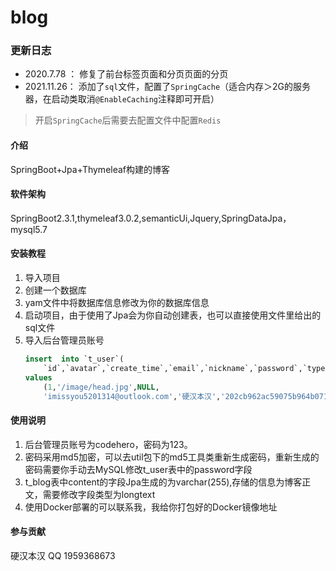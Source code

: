 # blog

### 更新日志
- 2020.7.78 ： 修复了前台标签页面和分页页面的分页
- 2021.11.26： 添加了`sql`文件，配置了`SpringCache`（适合内存＞2G的服务器，在启动类取消`@EnableCaching`注释即可开启）
> 开启`SpringCache`后需要去配置文件中配置`Redis`
#### 介绍
SpringBoot+Jpa+Thymeleaf构建的博客

#### 软件架构
SpringBoot2.3.1,thymeleaf3.0.2,semanticUi,Jquery,SpringDataJpa，mysql5.7

#### 安装教程

1. 导入项目
2. 创建一个数据库
3. yam文件中将数据库信息修改为你的数据库信息
4. 启动项目，由于使用了Jpa会为你自动创建表，也可以直接使用文件里给出的sql文件
5. 导入后台管理员账号
    ```sql
    insert  into `t_user`(
        `id`,`avatar`,`create_time`,`email`,`nickname`,`password`,`type`,`update_time`,`username`) 
    values 
        (1,'/image/head.jpg',NULL,
        'imissyou5201314@outlook.com','硬汉本汉','202cb962ac59075b964b07152d234b70',NULL,NULL,'codehero');

    ```

#### 使用说明

1. 后台管理员账号为codehero，密码为123。
2. 密码采用md5加密，可以去util包下的md5工具类重新生成密码，重新生成的密码需要你手动去MySQL修改t_user表中的password字段
3. t_blog表中content的字段Jpa生成的为varchar(255),存储的信息为博客正文，需要修改字段类型为longtext
4. 使用Docker部署的可以联系我，我给你打包好的Docker镜像地址

#### 参与贡献

硬汉本汉 QQ 1959368673


